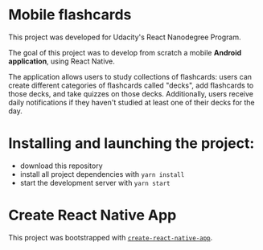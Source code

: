 # Mobile flashcards
This project was developed for Udacity's React Nanodegree Program.

The goal of this project was to develop from scratch a mobile __Android application__, using React Native.

The application allows users to study collections of flashcards: users can create different categories of flashcards called "decks", add flashcards to those decks, and take quizzes on those decks. Additionally, users receive daily notifications if they haven't studied at least one of their decks for the day.

# Installing and launching the project:
- download this repository
- install all project dependencies with `yarn install`
- start the development server with `yarn start`

# Create React Native App
This project was bootstrapped with [`create-react-native-app`](https://github.com/react-community/create-react-native-app).
